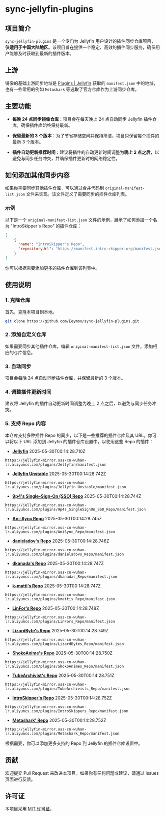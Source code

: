 # sync-jellyfin-plugins

## 项目简介

`sync-jellyfin-plugins` 是一个专门为 Jellyfin 用户设计的插件同步仓库项目，**仅适用于中国大陆地区**。该项目旨在提供一个稳定、高效的插件同步服务，确保用户能够及时获取到最新的插件版本。


## 上游

镜像的基础上游同步地址是 [Plugins | Jellyfin](https://jellyfin.org/docs/general/server/plugins/#official-jellyfin-plugin-repositories) 获取的 `manifest.json` 中的地址，也有一些常用的例如 `Metashark` 等选取了官方仓库作为上游同步仓库。

## 主要功能

- **每晚 24 点同步镜像仓库**：项目会在每天晚上 24 点自动同步 Jellyfin 插件仓库，确保插件库始终保持最新。
  
- **保留最新的 3 个版本**：为了节省存储空间并保持简洁，项目只保留每个插件的最新 3 个版本。

- **插件自动更新推荐时间**：建议将插件的自动更新时间调整为**晚上 2 点之后**，以避免与同步任务冲突，并确保插件更新时的网络稳定性。

## 如何添加其他同步内容

如果你需要同步其他插件仓库，可以通过合并代码到 `original-manifest-list.json` 文件来实现。该文件定义了需要同步的插件仓库列表。

### 示例

以下是一个 `original-manifest-list.json` 文件的示例，展示了如何添加一个名为 "IntroSkipper's Repo" 的插件仓库：

```json
[
    {
      "name": "IntroSkipper's Repo",
      "repositoryUrl": "https://manifest.intro-skipper.org/manifest.json"
    }
]
```

你可以根据需要添加更多的插件仓库到该列表中。

## 使用说明

### 1. 克隆仓库
首先，克隆本项目到本地。

```bash
git clone https://github.com/Eeymoo/sync-jellyfin-plugins.git
```

### 2. 添加自定义仓库
如果需要同步其他插件仓库，编辑 `original-manifest-list.json` 文件，添加相应的仓库信息。

### 3. 自动同步
项目会每晚 24 点自动同步插件仓库，并保留最新的 3 个版本。

### 4. 调整插件更新时间
建议将 Jellyfin 的插件自动更新时间调整为晚上 2 点之后，以避免与同步任务冲突。

### 5. 支持 Repo 内容
本仓库支持多种插件 Repo 的同步，以下是一些推荐的插件仓库及其 URL。你可以将以下 URL 添加到 Jellyfin 的插件仓库设置中，以使用这些 Repo 的插件：


- **[Jellyfin](https://repo.jellyfin.org/files/plugin/manifest.json)** 2025-05-30T00:14:28.710Z

```
https://jellyfin-mirror.oss-cn-wuhan-lr.aliyuncs.com/plugins/Jellyfin/manifest.json
```


- **[Jellyfin Unstable](https://repo.jellyfin.org/files/plugin-unstable/manifest.json)** 2025-05-30T00:14:28.742Z

```
https://jellyfin-mirror.oss-cn-wuhan-lr.aliyuncs.com/plugins/Jellyfin_Unstable/manifest.json
```


- **[9p4's Single-Sign-On (SSO) Repo](https://raw.githubusercontent.com/9p4/jellyfin-plugin-sso/manifest-release/manifest.json)** 2025-05-30T00:14:28.744Z

```
https://jellyfin-mirror.oss-cn-wuhan-lr.aliyuncs.com/plugins/9p4s_SingleSignOn_SSO_Repo/manifest.json
```


- **[Ani-Sync Repo](https://raw.githubusercontent.com/vosmiic/jellyfin-ani-sync/master/manifest.json)** 2025-05-30T00:14:28.745Z

```
https://jellyfin-mirror.oss-cn-wuhan-lr.aliyuncs.com/plugins/AniSync_Repo/manifest.json
```


- **[danieladov's Repo](https://raw.githubusercontent.com/danieladov/JellyfinPluginManifest/master/manifest.json)** 2025-05-30T00:14:28.746Z

```
https://jellyfin-mirror.oss-cn-wuhan-lr.aliyuncs.com/plugins/danieladovs_Repo/manifest.json
```


- **[dkanada's Repo](https://raw.githubusercontent.com/dkanada/jellyfin-plugin-intros/master/manifest.json)** 2025-05-30T00:14:28.747Z

```
https://jellyfin-mirror.oss-cn-wuhan-lr.aliyuncs.com/plugins/dkanadas_Repo/manifest.json
```


- **[k-matti's Repo](https://raw.githubusercontent.com/k-matti/jellyfin-plugin-repository/master/manifest.json)** 2025-05-30T00:14:28.747Z

```
https://jellyfin-mirror.oss-cn-wuhan-lr.aliyuncs.com/plugins/kmattis_Repo/manifest.json
```


- **[LinFor's Repo](https://raw.githubusercontent.com/LinFor/jellyfin-plugin-kinopoisk/master/dist/manifest.json)** 2025-05-30T00:14:28.748Z

```
https://jellyfin-mirror.oss-cn-wuhan-lr.aliyuncs.com/plugins/LinFors_Repo/manifest.json
```


- **[LizardByte's Repo](https://app.lizardbyte.dev/jellyfin-plugin-repo/manifest.json)** 2025-05-30T00:14:28.749Z

```
https://jellyfin-mirror.oss-cn-wuhan-lr.aliyuncs.com/plugins/LizardBytes_Repo/manifest.json
```


- **[ShokoAnime's Repo](https://raw.githubusercontent.com/ShokoAnime/Shokofin/metadata/stable/manifest.json)** 2025-05-30T00:14:28.750Z

```
https://jellyfin-mirror.oss-cn-wuhan-lr.aliyuncs.com/plugins/ShokoAnimes_Repo/manifest.json
```


- **[TubeArchivist's Repo](https://raw.githubusercontent.com/tubearchivist/tubearchivist-jf-plugin/master/manifest.json)** 2025-05-30T00:14:28.751Z

```
https://jellyfin-mirror.oss-cn-wuhan-lr.aliyuncs.com/plugins/TubeArchivists_Repo/manifest.json
```


- **[IntroSkipper's Repo](https://raw.githubusercontent.com/intro-skipper/intro-skipper/refs/heads/10.10/manifest.json)** 2025-05-30T00:14:28.752Z

```
https://jellyfin-mirror.oss-cn-wuhan-lr.aliyuncs.com/plugins/IntroSkippers_Repo/manifest.json
```


- **[Metashark' Repo](https://github.com/cxfksword/jellyfin-plugin-metashark/releases/download/manifest/manifest_cn.json)** 2025-05-30T00:14:28.752Z

```
https://jellyfin-mirror.oss-cn-wuhan-lr.aliyuncs.com/plugins/Metashark_Repo/manifest.json
```


根据需要，你可以添加更多支持的 Repo 到 Jellyfin 的插件仓库设置中。

## 贡献

欢迎提交 Pull Request 来改进本项目。如果你有任何问题或建议，请通过 Issues 页面进行反馈。

## 许可证

本项目采用 [MIT 许可证](LICENSE)。